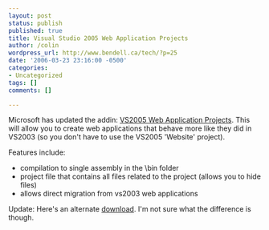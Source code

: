 ```yaml
---
layout: post
status: publish
published: true
title: Visual Studio 2005 Web Application Projects
author: /colin
wordpress_url: http://www.bendell.ca/tech/?p=25
date: '2006-03-23 23:16:00 -0500'
categories:
- Uncategorized
tags: []
comments: []

---
```

Microsoft has updated the addin: [VS2005 Web Application Projects](http://msdn.microsoft.com/asp.net/reference/infrastructure/wap/default.aspx). This will allow you to create web applications that behave more like they did in VS2003 (so you don't have to use the VS2005 'Website' project).

Features include:
* compilation to single assembly in the \bin folder
* project file that contains all files related to the project (allows you to hide files)
* allows direct migration from vs2003 web applications

Update: Here's an alternate [download](http://www.microsoft.com/downloads/details.aspx?familyid=8b05ee00-9554-4733-8725-3ca89dd9bfca&displaylang=en). I'm not sure what the difference is though.
